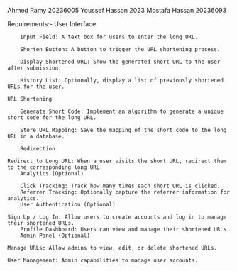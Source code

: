 Ahmed Ramy 20236005
Youssef Hassan 2023
Mostafa Hassan 20236093

Requirements:-
User Interface

        Input Field: A text box for users to enter the long URL.

        Shorten Button: A button to trigger the URL shortening process.

        Display Shortened URL: Show the generated short URL to the user after submission.

        History List: Optionally, display a list of previously shortened URLs for the user.

    URL Shortening

        Generate Short Code: Implement an algorithm to generate a unique short code for the long URL.

        Store URL Mapping: Save the mapping of the short code to the long URL in a database.

        Redirection

    Redirect to Long URL: When a user visits the short URL, redirect them to the corresponding long URL.
        Analytics (Optional)

        Click Tracking: Track how many times each short URL is clicked.
        Referrer Tracking: Optionally capture the referrer information for analytics.
        User Authentication (Optional)

    Sign Up / Log In: Allow users to create accounts and log in to manage their shortened URLs.
        Profile Dashboard: Users can view and manage their shortened URLs.
        Admin Panel (Optional)

    Manage URLs: Allow admins to view, edit, or delete shortened URLs.

    User Management: Admin capabilities to manage user accounts.
